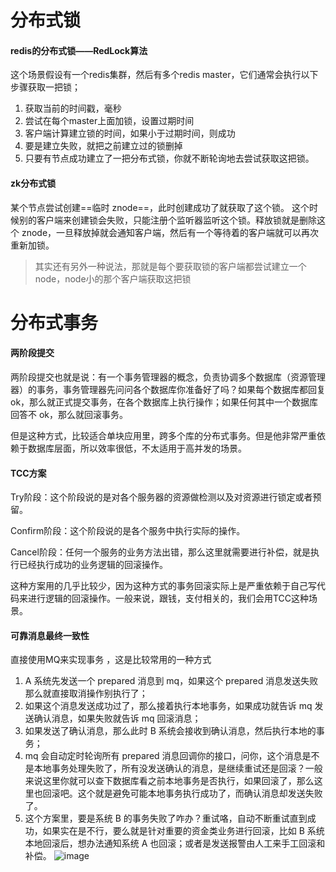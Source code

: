 # 分布式锁
#### redis的分布式锁——RedLock算法
这个场景假设有一个redis集群，然后有多个redis master，它们通常会执行以下步骤获取一把锁；
1. 获取当前的时间戳，毫秒
2. 尝试在每个master上面加锁，设置过期时间
3. 客户端计算建立锁的时间，如果小于过期时间，则成功
4. 要是建立失败，就把之前建立过的锁删掉
5. 只要有节点成功建立了一把分布式锁，你就不断轮询地去尝试获取这把锁。


#### zk分布式锁
某个节点尝试创建==临时 znode==，此时创建成功了就获取了这个锁。
这个时候别的客户端来创建锁会失败，只能注册个监听器监听这个锁。释放锁就是删除这个 znode，一旦释放掉就会通知客户端，然后有一个等待着的客户端就可以再次重新加锁。
> 其实还有另外一种说法，那就是每个要获取锁的客户端都尝试建立一个node，node小的那个客户端获取这把锁

# 分布式事务

#### 两阶段提交
两阶段提交也就是说：有一个事务管理器的概念，负责协调多个数据库（资源管理器）的事务，事务管理器先问问各个数据库你准备好了吗？如果每个数据库都回复 ok，那么就正式提交事务，在各个数据库上执行操作；如果任何其中一个数据库回答不 ok，那么就回滚事务。

但是这种方式，比较适合单块应用里，跨多个库的分布式事务。但是他非常严重依赖于数据库层面，所以效率很低，不太适用于高并发的场景。

#### TCC方案
Try阶段：这个阶段说的是对各个服务器的资源做检测以及对资源进行锁定或者预留。

Confirm阶段：这个阶段说的是各个服务中执行实际的操作。

Cancel阶段：任何一个服务的业务方法出错，那么这里就需要进行补偿，就是执行已经执行成功的业务逻辑的回滚操作。

这种方案用的几乎比较少，因为这种方式的事务回滚实际上是严重依赖于自己写代码来进行逻辑的回滚操作。一般来说，跟钱，支付相关的，我们会用TCC这种场景。

#### 可靠消息最终一致性
直接使用MQ来实现事务 ，这是比较常用的一种方式
1. A 系统先发送一个 prepared 消息到 mq，如果这个 prepared 消息发送失败那么就直接取消操作别执行了；
2. 如果这个消息发送成功过了，那么接着执行本地事务，如果成功就告诉 mq 发送确认消息，如果失败就告诉 mq 回滚消息；
3. 如果发送了确认消息，那么此时 B 系统会接收到确认消息，然后执行本地的事务；
4. mq 会自动定时轮询所有 prepared 消息回调你的接口，问你，这个消息是不是本地事务处理失败了，所有没发送确认的消息，是继续重试还是回滚？一般来说这里你就可以查下数据库看之前本地事务是否执行，如果回滚了，那么这里也回滚吧。这个就是避免可能本地事务执行成功了，而确认消息却发送失败了。
5. 这个方案里，要是系统 B 的事务失败了咋办？重试咯，自动不断重试直到成功，如果实在是不行，要么就是针对重要的资金类业务进行回滚，比如 B 系统本地回滚后，想办法通知系统 A 也回滚；或者是发送报警由人工来手工回滚和补偿。
![image](https://ask.qcloudimg.com/http-save/yehe-1258501/a969wp2oxc.png)

